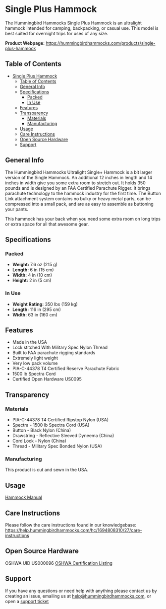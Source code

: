 # Single Plus Hammock

The Hummingbird Hammocks Single Plus Hammock is an ultralight hammock intended for camping, backpacking, or casual use. This model is best suited for overnight trips for uses of any size.

**Product Webpage:**
https://hummingbirdhammocks.com/products/single-plus-hammock

## Table of Contents

- [Single Plus Hammock](#single-plus-hammock)
  - [Table of Contents](#table-of-contents)
  - [General Info](#general-info)
  - [Specifications](#specifications)
    - [Packed](#packed)
    - [In Use](#in-use)
  - [Features](#features)
  - [Transparency](#transparency)
    - [Materials](#materials)
    - [Manufacturing](#manufacturing)
  - [Usage](#usage)
  - [Care Instructions](#care-instructions)
  - [Open Source Hardware](#open-source-hardware)
  - [Support](#support)

## General Info

The Hummingbird Hammocks Ultralight Single+ Hammock is a bit larger version of the Single Hammock. An additional 12 inches in length and 14 inches in width give you some extra room to stretch out. It holds 350 pounds and is designed by an FAA Certified Parachute Rigger. It brings parachute technology to the hammock industry for the first time. The Button Link attachment system contains no bulky or heavy metal parts, can be compressed into a small pack, and are as easy to assemble as buttoning your pants.

This hammock has your back when you need some extra room on long trips or extra space for all that awesome gear.

## Specifications

### Packed

- **Weight:** 7.6 oz (215 g)
- **Length:** 6 in (15 cm)
- **Width:** 4 in (10 cm)
- **Height:** 2 in (5 cm)

### In Use

- **Weight Rating:** 350 lbs (159 kg)
- **Length:** 116 in (295 cm)
- **Width:** 63 in (160 cm)

## Features

- Made in the USA
- Lock stitched With Military Spec Nylon Thread
- Built to FAA parachute rigging standards
- Extremely light weight
- Very low pack volume
- PIA-C-44378 T4 Certified Reserve Parachute Fabric
- 1500 lb Spectra Cord
- Certified Open Hardware US0095

## Transparency

### Materials

- PIA-C-44378 T4 Certified Ripstop Nylon (USA)
- Spectra - 1500 lb Spectra Cord (USA)
- Button - Black Nylon (China)
- Drawstring - Reflective Sleeved Dyneema (China)
- Cord Lock - Nylon (China)
- Thread - Military Spec Bonded Nylon (USA)

### Manufacturing

This product is cut and sewn in the USA.

## Usage

[Hammock Manual](../Manuals/HammockManual/README.md)

## Care Instructions

Please follow the care instructions found in our knowledgebase:
https://help.hummingbirdhammocks.com/hc/1694808310/27/care-instructions

## Open Source Hardware

OSHWA UID US000096
[OSHWA Certification Listing](https://certification.oshwa.org/us000096.html)

## Support

If you have any questions or need help with anything please contact us by creating an issue, emailing us at [help@hummingbirdhammocks.com](mailto:help@hummingbirdhammocks.com), or open a [support ticket](https://help.hummingbirdhammocks.com/help/1694808310)
